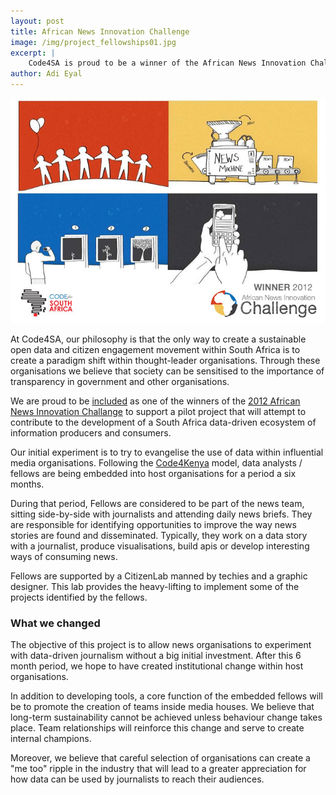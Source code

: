```yaml
---
layout: post
title: African News Innovation Challenge
image: /img/project_fellowships01.jpg
excerpt: |
    Code4SA is proud to be a winner of the African News Innovation Challenge
author: Adi Eyal
---
```


<img src="/img/project_fellowships01.jpg">

<p>At Code4SA, our philosophy is that the only way to create a sustainable open data and citizen engagement movement within South Africa is to create a paradigm shift within thought-leader organisations. Through these organisations we believe that society can be sensitised to the importance of transparency in government and other organisations.</p>
<p>We are proud to be <a href="http://africannewschallenge.org/2012-winners/">included</a> as one of the winners of the <a href="http://africannewschallenge.org/">2012 African News Innovation Challange</a> to support a pilot project that will attempt to contribute to the development of a South Africa data-driven ecosystem of information producers and consumers.</p>

<p>Our initial experiment is to try to evangelise the use of data within influential media organisations. Following the <a href="http://www.code4kenya.org/">Code4Kenya</a> model, data analysts / fellows are being embedded into host organisations for a period a six months. </p>
<p>During that period, Fellows are considered to be part of the news team, sitting side-by-side with journalists and attending daily news briefs. They are responsible for identifying opportunities to improve the way news stories are found and disseminated. Typically, they work on a data story with a journalist, produce visualisations, build apis or develop interesting ways of consuming news.</p> 
<p>Fellows are supported by a CitizenLab manned by techies and a graphic designer. This lab provides the heavy-lifting to implement some of the projects identified by the fellows.</p>

<h3>What we changed</h3>

<p>The objective of this project is to allow news organisations to experiment with data-driven journalism without a big initial investment. After this 6 month period, we hope to have created institutional change within host organisations.</p>
<p>In addition to developing tools, a core function of the embedded fellows will be to promote the creation of teams inside media houses. We believe that long-term sustainability cannot be achieved unless behaviour change takes place. Team relationships will reinforce this change and serve to create internal champions.</p>
<p>Moreover, we believe that careful selection of organisations can create a "me too" ripple in the industry that will lead to a greater appreciation for how data can be used by journalists to reach their audiences.</p>
